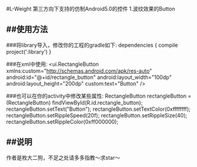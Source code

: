 #L-Weight
  第三方向下支持的仿制Android5.0的控件
  1.波纹效果的Button

##使用方法
-------------------------------------------------------------------------------------------------------------------
  ###将library导入，修改你的工程的gradle如下:
    dependencies {
      compile project(':library')
  }
  
  ###在xml中使用:
     <ui.RectangleButton xmlns:custom="http://schemas.android.com/apk/res-auto"
        android:id="@+id/rectangle_button"
        android:layout_width="100dp"
        android:layout_height="200dp"
        custom:text="Button" />
        
  ###也可以在你的activity中修改某些属性:
        RectangleButton rectangleButton = (RectangleButton) findViewById(R.id.rectangle_button);
        rectangleButton.setText("Button");
        rectangleButton.setTextColor(0xffffffff);
        rectangleButton.setRippleSpeed(20f);
        rectangleButton.setRippleSize(40);
        rectangleButton.setRippleColor(0xff000000);

##说明
-------------------------------------------------------------------------------------------------------------------
  作者是枚大二狗，不足之处请多多指教～求star～
